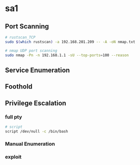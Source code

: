 # sa1

## Port Scanning

```bash
# rustscan_TCP
sudo $(which rustscan) -a 192.168.201.209 -- -A -oN nmap.txt
```

```bash
# nmap UDP port scanning
sudo nmap -Pn -n 192.168.1.1 -sU --top-ports=100 --reason
```

## Service Enumeration

## Foothold

## Privilege Escalation

### full pty

```bash
# script
script /dev/null -c /bin/bash
```

### Manual Enumeration

### exploit
